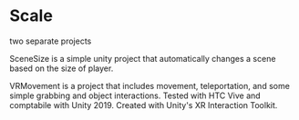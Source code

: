 # Scale

two separate projects

SceneSize is a simple unity project that automatically changes a scene based on the size of player.

VRMovement is a project that includes movement, teleportation, and some simple grabbing and object interactions.
Tested with HTC Vive and comptabile with Unity 2019. Created with Unity's XR Interaction Toolkit.